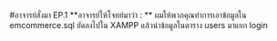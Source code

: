 #อาจารย์สั่งมา EP.1
**อาจารย์ให้โจทย์มาว่า : ** ผมให้พวกคุณทำการเอาข้อมูลใน emcommerce.sql ยัดลงไปใน XAMPP แล้วนำข้อมูลในตาราง users มาแยก login
